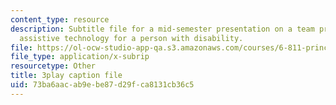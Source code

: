 ```yaml
---
content_type: resource
description: Subtitle file for a mid-semester presentation on a team project to develop
  assistive technology for a person with disability.
file: https://ol-ocw-studio-app-qa.s3.amazonaws.com/courses/6-811-principles-and-practice-of-assistive-technology-fall-2014/73ba6aacab9ebe87d29fca8131cb36c5_EWjWv1YBB7A.srt
file_type: application/x-subrip
resourcetype: Other
title: 3play caption file
uid: 73ba6aac-ab9e-be87-d29f-ca8131cb36c5
---
```

